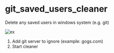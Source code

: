 # git_saved_users_cleaner
Delete any saved users in windows system (e.g. git)

![ex](https://user-images.githubusercontent.com/47520961/236112326-44f2661d-f8bf-4eaa-a7ed-2572436cd0ab.png)

1. Add git server to ignore (example: gogs.com)
2. Start cleaner
